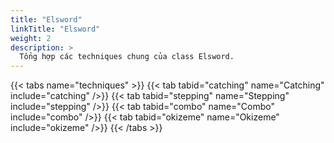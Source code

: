 ```yaml
---
title: "Elsword"
linkTitle: "Elsword"
weight: 2
description: >
  Tổng hợp các techniques chung của class Elsword.
---
```

{{< tabs name="techniques" >}}
  {{< tab tabid="catching" name="Catching" include="catching" />}}
  {{< tab tabid="stepping" name="Stepping" include="stepping" />}}
  {{< tab tabid="combo" name="Combo" include="combo" />}}
  {{< tab tabid="okizeme" name="Okizeme" include="okizeme" />}}
{{< /tabs >}}